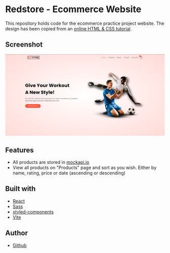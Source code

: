 # Redstore - Ecommerce Website

This repository holds code for the ecommerce practice project website. The design has been copied from an [online HTML & CSS tutorial](https://www.youtube.com/watch?v=yQimoqo0-7g&t=0s).<br />

## Screenshot

![](./preview.png)

## Features

- All products are stored in [mockapi.io](https://mockapi.io/)
- View all products on "Products" page and sort as you wish. Either by name, rating, price or date (ascending or descending)

## Built with

- [React](https://react.dev/)
- [Sass](https://sass-lang.com/)
- [styled-components](https://styled-components.com/)
- [Vite](https://vitejs.dev/)

## Author

- [Github](https://github.com/boristenkes/)
